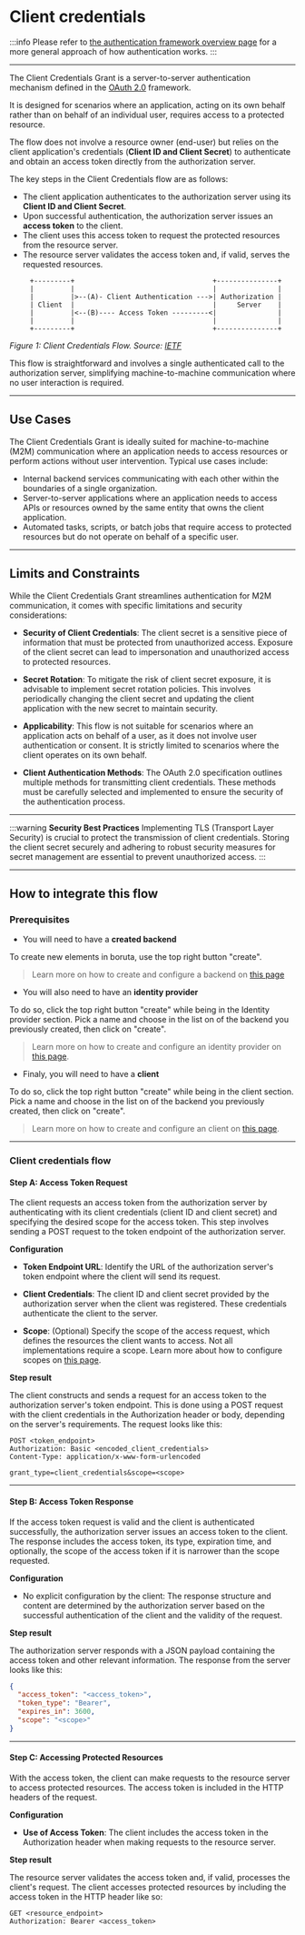 # Client credentials

:::info
Please refer to [the authentication framework overview page](/auth-framework-overview.md) for a more general approach of how authentication works.
:::

---

The Client Credentials Grant is a server-to-server authentication mechanism defined in the [OAuth 2.0](https://www.rfc-editor.org/rfc/rfc6749#section-1.3.4) framework.

It is designed for scenarios where an application, acting on its own behalf rather than on behalf of an individual user, requires access to a protected resource.

The flow does not involve a resource owner (end-user) but relies on the client application's credentials (**Client ID and Client Secret**) to authenticate and obtain an access token directly from the authorization server.

The key steps in the Client Credentials flow are as follows:

* The client application authenticates to the authorization server using its **Client ID and Client Secret**.
* Upon successful authentication, the authorization server issues an **access token** to the client.
* The client uses this access token to request the protected resources from the resource server.
* The resource server validates the access token and, if valid, serves the requested resources.


```ascii-diagram
     +---------+                                  +---------------+
     |         |                                  |               |
     |         |>--(A)- Client Authentication --->| Authorization |
     | Client  |                                  |     Server    |
     |         |<--(B)---- Access Token ---------<|               |
     |         |                                  |               |
     +---------+                                  +---------------+
```

*Figure 1: Client Credentials Flow. Source: [IETF](https://datatracker.ietf.org/doc/html/rfc6749#section-4.4)*

This flow is straightforward and involves a single authenticated call to the authorization server, simplifying machine-to-machine communication where no user interaction is required.

---

## Use Cases

The Client Credentials Grant is ideally suited for machine-to-machine (M2M) communication where an application needs to access resources or perform actions without user intervention. Typical use cases include:

* Internal backend services communicating with each other within the boundaries of a single organization.
* Server-to-server applications where an application needs to access APIs or resources owned by the same entity that owns the client application.
* Automated tasks, scripts, or batch jobs that require access to protected resources but do not operate on behalf of a specific user.

---

## Limits and Constraints

While the Client Credentials Grant streamlines authentication for M2M communication, it comes with specific limitations and security considerations:

* **Security of Client Credentials**: The client secret is a sensitive piece of information that must be protected from unauthorized access. Exposure of the client secret can lead to impersonation and unauthorized access to protected resources.

* **Secret Rotation**: To mitigate the risk of client secret exposure, it is advisable to implement secret rotation policies. This involves periodically changing the client secret and updating the client application with the new secret to maintain security.

* **Applicability**: This flow is not suitable for scenarios where an application acts on behalf of a user, as it does not involve user authentication or consent. It is strictly limited to scenarios where the client operates on its own behalf.

* **Client Authentication Methods**: The OAuth 2.0 specification outlines multiple methods for transmitting client credentials. These methods must be carefully selected and implemented to ensure the security of the authentication process.

---

:::warning
**Security Best Practices**
Implementing TLS (Transport Layer Security) is crucial to protect the transmission of client credentials. Storing the client secret securely and adhering to robust security measures for secret management are essential to prevent unauthorized access.
:::

---

## How to integrate this flow

### Prerequisites

* You will need to have a **created backend**

To create new elements in boruta, use the top right button "create".

> Learn more on how to create and configure a backend on [this page](provider-configuration/configure-backends)

* You will also need to have an **identity provider**

To do so, click the top right button "create" while being in the Identity provider section.
Pick a name and choose in the list on of the backend you previously created, then click on "create".

> Learn more on how to create and configure an identity provider on [this page](provider-configuration/configure-identity-providers).

* Finaly, you will need to have a **client**

To do so, click the top right button "create" while being in the client section.
Pick a name and choose in the list on of the backend you previously created, then click on "create".

> Learn more on how to create and configure an client on [this page](provider-configuration/configure-clients).

---

### Client credentials flow

#### Step A: Access Token Request

The client requests an access token from the authorization server by authenticating with its client credentials (client ID and client secret) and specifying the desired scope for the access token. This step involves sending a POST request to the token endpoint of the authorization server.

**Configuration**

* **Token Endpoint URL**: Identify the URL of the authorization server's token endpoint where the client will send its request.

* **Client Credentials**: The client ID and client secret provided by the authorization server when the client was registered. These credentials authenticate the client to the server.

* **Scope**: (Optional) Specify the scope of the access request, which defines the resources the client wants to access. Not all implementations require a scope.
Learn more about how to configure scopes on [this page](https://developers.boruta.patatoid.fr/docs/provider-configuration/configure-scopes).

**Step result**

The client constructs and sends a request for an access token to the authorization server's token endpoint. This is done using a POST request with the client credentials in the Authorization header or body, depending on the server's requirements. The request looks like this:

```
POST <token_endpoint>
Authorization: Basic <encoded_client_credentials>
Content-Type: application/x-www-form-urlencoded

grant_type=client_credentials&scope=<scope>
```
---

#### Step B: Access Token Response

If the access token request is valid and the client is authenticated successfully, the authorization server issues an access token to the client. The response includes the access token, its type, expiration time, and optionally, the scope of the access token if it is narrower than the scope requested.

**Configuration**

* No explicit configuration by the client: The response structure and content are determined by the authorization server based on the successful authentication of the client and the validity of the request.

**Step result**

The authorization server responds with a JSON payload containing the access token and other relevant information.
The response from the server looks like this:

```json
{
  "access_token": "<access_token>",
  "token_type": "Bearer",
  "expires_in": 3600,
  "scope": "<scope>"
}
```

---

#### Step C: Accessing Protected Resources

With the access token, the client can make requests to the resource server to access protected resources.
The access token is included in the HTTP headers of the request.

**Configuration**

* **Use of Access Token**: The client includes the access token in the Authorization header when making requests to the resource server.

**Step result**

The resource server validates the access token and, if valid, processes the client's request. The client accesses protected resources by including the access token in the HTTP header like so:

```
GET <resource_endpoint>
Authorization: Bearer <access_token>
```
